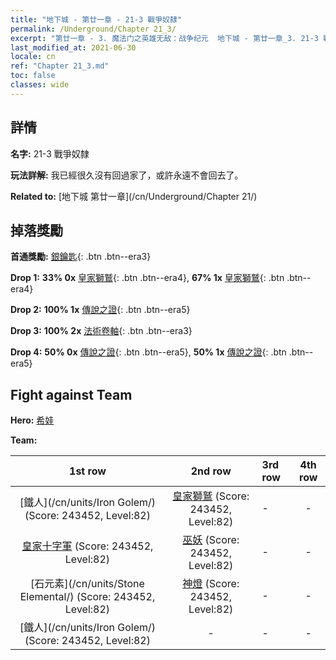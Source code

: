 ```yaml
---
title: "地下城 - 第廿一章 - 21-3 戰爭奴隸"
permalink: /Underground/Chapter 21_3/
excerpt: "第廿一章 - 3. 魔法门之英雄无敌：战争纪元  地下城 - 第廿一章_3. 21-3 戰爭奴隸"
last_modified_at: 2021-06-30
locale: cn
ref: "Chapter 21_3.md"
toc: false
classes: wide
---
```


## 詳情

 **名字:** 21-3 戰爭奴隸

 **玩法詳解:**       我已經很久沒有回過家了，或許永遠不會回去了。

 **Related to:** [地下城 第廿一章](/cn/Underground/Chapter 21/)

## 掉落獎勵

 **首通獎勵:** [銀鑰匙](/cn/Items/con_693/){: .btn .btn--era3}

 **Drop 1:** **33% 0x** [皇家獅鷲](/cn/Items/unt_192/){: .btn .btn--era4}, **67% 1x** [皇家獅鷲](/cn/Items/unt_192/){: .btn .btn--era4}

 **Drop 2:** **100% 1x** [傳說之證](/cn/Items/mat_81/){: .btn .btn--era5}

 **Drop 3:** **100% 2x** [法術卷軸](/cn/Items/con_694/){: .btn .btn--era3}

 **Drop 4:** **50% 0x** [傳說之證](/cn/Items/mat_74/){: .btn .btn--era5}, **50% 1x** [傳說之證](/cn/Items/mat_74/){: .btn .btn--era5}


## Fight against Team
 **Hero:** [希娃](/cn/heroes/Shiva/)

 **Team:**


  | 1st row | 2nd row | 3rd row | 4th row |
  |:----:|:----:|:----|:----:|
  | [鐵人](/cn/units/Iron Golem/) (Score: 243452, Level:82)  | [皇家獅鷲](/cn/units/Griffin/) (Score: 243452, Level:82)  | - | - |
  | [皇家十字軍](/cn/units/Swordsman/) (Score: 243452, Level:82)  | [巫妖](/cn/units/Lich/) (Score: 243452, Level:82)  | - | - |
  | [石元素](/cn/units/Stone Elemental/) (Score: 243452, Level:82)  | [神燈](/cn/units/Genie/) (Score: 243452, Level:82)  | - | - |
  | [鐵人](/cn/units/Iron Golem/) (Score: 243452, Level:82)  | - | - | - |


